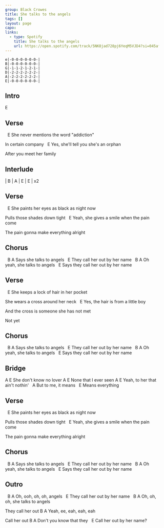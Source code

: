 ```yaml
---
group: Black Crowes
title: She talks to the angels
tags: []
layout: page
capo: 
links: 
  - type: Spotify
    title: She talks to the angels
    url: https://open.spotify.com/track/5NK8jad728pj6YeqM5VJD4?si=045af399c9f84641
---
```


```chordpro
e|-0-0-0-0-0-0-|
B|-0-0-0-0-0-0-|
G|-1-1-2-1-2-1-|
D|-2-2-2-2-2-2-|
A|-2-2-2-2-2-2-|
E|-0-0-0-0-0-0-|
```

## Intro
E

## Verse
&nbsp;                             E
She never mentions the word "addiction"

In certain company
&nbsp;                             E
Yes, she'll tell you she's an orphan

After you meet her family

## Interlude
| B   | A   | E   | E   | x2

## Verse
&nbsp;                                E
She paints her eyes as black as night now

Pulls those shades down tight
&nbsp;                                  E
Yeah, she gives a smile when the pain come

The pain gonna make everything alright

## Chorus
&nbsp;                 B       A
Says she talks to angels
&nbsp;                 E
They call her out by her name
&nbsp;                     B        A
Oh yeah, she talks to angels
&nbsp;                      E
Says they call her out by her name

## Verse
&nbsp;                                E
She keeps a lock of hair in her pocket

She wears a cross around her neck
&nbsp;                        E
Yes, the hair is from a little boy

And the cross is someone she has not met

Not yet

## Chorus
&nbsp;                 B       A
Says she talks to angels
&nbsp;                 E
They call her out by her name
&nbsp;                     B        A
Oh yeah, she talks to angels
&nbsp;                      E
Says they call her out by her name

## Bridge
A                  E
She don't know no lover
A                 E
None that I ever seen
A                        E
Yeah, to her that ain't nothin'
&nbsp;       A
But to me, it means
&nbsp;        E
Means everything

## Verse
&nbsp;                                E
She paints her eyes as black as night now

Pulls those shades down tight
&nbsp;                                  E
Yeah, she gives a smile when the pain come

The pain gonna make everything alright

## Chorus
&nbsp;                 B       A
Says she talks to angels
&nbsp;                 E
They call her out by her name
&nbsp;                     B        A
Oh yeah, she talks to angels
&nbsp;                      E
Says they call her out by her name

## Outro
&nbsp;                  B     A
Oh, ooh, oh, oh, angels
&nbsp;                  E
They call her out by her name
&nbsp;                         B      A
Oh, oh, oh, she talks to angels

They call her out
B          A
Yeah, ee, eah, eah, eah

Call her out
B                    A
Don't you know that they
&nbsp;             E
Call her out by her name?

